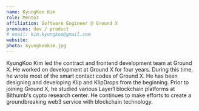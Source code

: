 ```yaml
---
name: KyungKoo Kim
role: Mentor
affiliation: Software Engineer @ Ground X
pronouns: dev / product
# email: kim.kyungkoo@gmail.com
website: 
photo: kyungkookim.jpg
---
```


KyungKoo Kim led the contract and frontend development team at Ground X. He worked on development at Ground X for four years. During this time, he wrote most of the smart contact codes of Ground X. He has been designing and developing Klip and KlipDrops from the beginning. Prior to joining Ground X, he studied various Layer1 blockchain platforms at Bithumb's cypto research center. He continues to make efforts to create a groundbreaking web3 service with blockchain technology.
